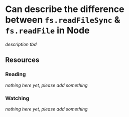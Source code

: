 # Can describe the difference between `fs.readFileSync` & `fs.readFile` in Node
_description tbd_
## Resources
### Reading
_nothing here yet, please add something_
### Watching
_nothing here yet, please add something_
